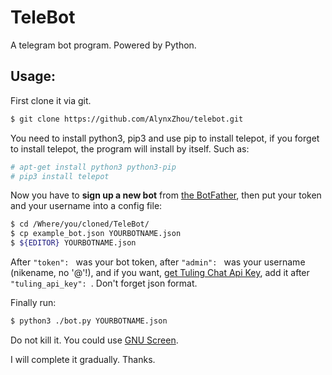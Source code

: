 # TeleBot

A telegram bot program\. Powered by Python\.

## Usage:

First clone it via git\.
```bash
$ git clone https://github.com/AlynxZhou/telebot.git
````

You need to install python3, pip3 and use pip to install telepot, if you forget to install telepot, the program will install by itself\. Such as:

```bash
# apt-get install python3 python3-pip
# pip3 install telepot
````

Now you have to **sign up a new bot** from [the BotFather](https://telegram.me/BotFather), then put your token and your username into a config file:

```bash
$ cd /Where/you/cloned/TeleBot/
$ cp example_bot.json YOURBOTNAME.json
$ ${EDITOR} YOURBOTNAME.json
````

After `"token": ` was your bot token, after `"admin": ` was your username \(nikename, no '@'\!\), and if you want, [get Tuling Chat Api Key](http://tuling123.com/), add it after `"tuling_api_key": `\. Don't forget json format\.

Finally run:

```bash
$ python3 ./bot.py YOURBOTNAME.json
````

Do not kill it\. You could use [GNU Screen](https://www.gnu.org/software/screen/)\.

I will complete it gradually\. Thanks\.
